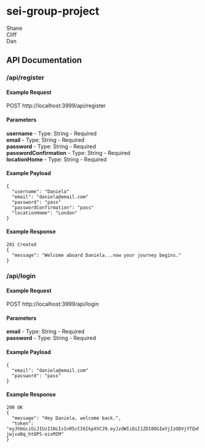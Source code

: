 # sei-group-project  
Shane  
Cliff  
Dan  

## API Documentation  

###  /api/register  
#### Example Request  
POST http://localhost:3999/api/register  

#### Parameters  
**username** - Type: String - Required  
**email** - Type: String - Required  
**password** - Type: String - Required  
**passwordConfirmation** - Type: String - Required  
**locationHome** - Type: String - Required  

#### Example Payload  
```  
{
  "username": "Daniela"
  "email": "daniela@email.com"
  "password": "pass"
  "passwordConfirmation": "pass"
  "locationHome": "London"
}
```  

#### Example Response  
```  
201 Created  
{
  "message": "Welcome aboard Daniela...now your journey begins."
}
```
###  /api/login  
#### Example Request  
POST http://localhost:3999/api/login  

#### Parameters  
**email** - Type: String - Required  
**password** - Type: String - Required  

#### Example Payload  
```  
{
  "email": "daniela@email.com"
  "password": "pass"
}
```  

#### Example Response  
```  
200 OK
{
  "message": "Hey Daniela, welcome back.",
  "token": "eyJhbGciOiJIUzI1NiIsInR5cCI6IkpXVCJ9.eyJzdWIiOiI1ZDI0OGIwYjIzODVjYTQxMTYxYzFiZTciLCJpYXQiOjE1NjI2NzYwMjcsImV4cCI6MTU2MzM2NzIyN30.LxOm9sGkBHiHdWTIW9PuVy-jwjvoBq_htOPS-oixMIM"
}
```
